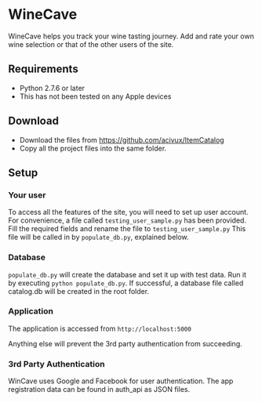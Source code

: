 # WineCave
WineCave helps you track your wine tasting journey. Add and rate your own wine selection or that of the other users of the site.

## Requirements
- Python 2.7.6 or later
- This has not been tested on any Apple devices

## Download
- Download the files from https://github.com/acivux/ItemCatalog
- Copy all the project files into the same folder.

## Setup
### Your user
To access all the features of the site, you will need to set up user account. For convenience, a file called `testing_user_sample.py` has been provided. Fill the required fields and rename the file to `testing_user_sample.py`
This file will be called in by `populate_db.py`, explained below.

### Database
`populate_db.py` will create the database and set it up with test data.
Run it by executing `python populate_db.py`. If successful, a database file called catalog.db will be created in the root folder.

### Application
The application is accessed from
`http://localhost:5000`

Anything else will prevent the 3rd party authentication from succeeding.

### 3rd Party Authentication
WinCave uses Google and Facebook for user authentication. The app registration data can be found in auth_api as JSON files.  